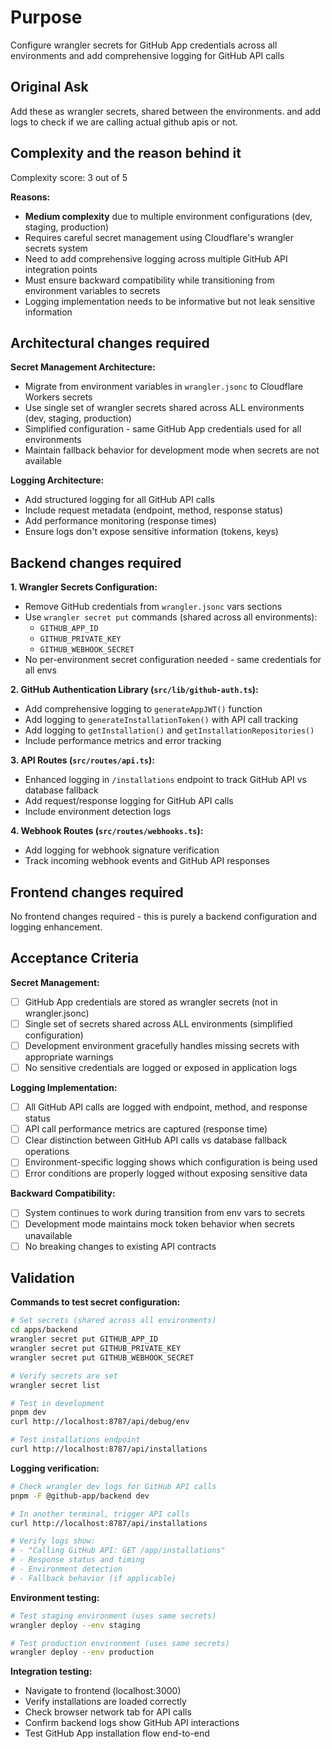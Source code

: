 # Purpose

Configure wrangler secrets for GitHub App credentials across all environments and add comprehensive logging for GitHub API calls

## Original Ask
Add these as wrangler secrets, shared between the environments. and add logs to check if we are calling actual github apis or not.

## Complexity and the reason behind it
Complexity score: 3 out of 5

**Reasons:**
- **Medium complexity** due to multiple environment configurations (dev, staging, production)
- Requires careful secret management using Cloudflare's wrangler secrets system
- Need to add comprehensive logging across multiple GitHub API integration points
- Must ensure backward compatibility while transitioning from environment variables to secrets
- Logging implementation needs to be informative but not leak sensitive information

## Architectural changes required

**Secret Management Architecture:**
- Migrate from environment variables in `wrangler.jsonc` to Cloudflare Workers secrets
- Use single set of wrangler secrets shared across ALL environments (dev, staging, production)
- Simplified configuration - same GitHub App credentials used for all environments
- Maintain fallback behavior for development mode when secrets are not available

**Logging Architecture:**
- Add structured logging for all GitHub API calls
- Include request metadata (endpoint, method, response status)
- Add performance monitoring (response times)
- Ensure logs don't expose sensitive information (tokens, keys)

## Backend changes required

**1. Wrangler Secrets Configuration:**
- Remove GitHub credentials from `wrangler.jsonc` vars sections
- Use `wrangler secret put` commands (shared across all environments):
  - `GITHUB_APP_ID`
  - `GITHUB_PRIVATE_KEY` 
  - `GITHUB_WEBHOOK_SECRET`
- No per-environment secret configuration needed - same credentials for all envs

**2. GitHub Authentication Library (`src/lib/github-auth.ts`):**
- Add comprehensive logging to `generateAppJWT()` function
- Add logging to `generateInstallationToken()` with API call tracking
- Add logging to `getInstallation()` and `getInstallationRepositories()`
- Include performance metrics and error tracking

**3. API Routes (`src/routes/api.ts`):**
- Enhanced logging in `/installations` endpoint to track GitHub API vs database fallback
- Add request/response logging for GitHub API calls
- Include environment detection logs

**4. Webhook Routes (`src/routes/webhooks.ts`):**
- Add logging for webhook signature verification
- Track incoming webhook events and GitHub API responses

## Frontend changes required

No frontend changes required - this is purely a backend configuration and logging enhancement.

## Acceptance Criteria

**Secret Management:**
- [ ] GitHub App credentials are stored as wrangler secrets (not in wrangler.jsonc)
- [ ] Single set of secrets shared across ALL environments (simplified configuration)
- [ ] Development environment gracefully handles missing secrets with appropriate warnings
- [ ] No sensitive credentials are logged or exposed in application logs

**Logging Implementation:**
- [ ] All GitHub API calls are logged with endpoint, method, and response status
- [ ] API call performance metrics are captured (response time)
- [ ] Clear distinction between GitHub API calls vs database fallback operations
- [ ] Environment-specific logging shows which configuration is being used
- [ ] Error conditions are properly logged without exposing sensitive data

**Backward Compatibility:**
- [ ] System continues to work during transition from env vars to secrets
- [ ] Development mode maintains mock token behavior when secrets unavailable
- [ ] No breaking changes to existing API contracts

## Validation

**Commands to test secret configuration:**
```bash
# Set secrets (shared across all environments)
cd apps/backend
wrangler secret put GITHUB_APP_ID
wrangler secret put GITHUB_PRIVATE_KEY
wrangler secret put GITHUB_WEBHOOK_SECRET

# Verify secrets are set
wrangler secret list

# Test in development
pnpm dev
curl http://localhost:8787/api/debug/env

# Test installations endpoint
curl http://localhost:8787/api/installations
```

**Logging verification:**
```bash
# Check wrangler dev logs for GitHub API calls
pnpm -F @github-app/backend dev

# In another terminal, trigger API calls
curl http://localhost:8787/api/installations

# Verify logs show:
# - "Calling GitHub API: GET /app/installations"
# - Response status and timing
# - Environment detection
# - Fallback behavior (if applicable)
```

**Environment testing:**
```bash
# Test staging environment (uses same secrets)
wrangler deploy --env staging

# Test production environment (uses same secrets)
wrangler deploy --env production
```

**Integration testing:**
- Navigate to frontend (localhost:3000)
- Verify installations are loaded correctly
- Check browser network tab for API calls
- Confirm backend logs show GitHub API interactions
- Test GitHub App installation flow end-to-end